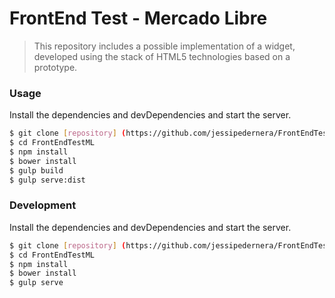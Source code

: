 # FrontEnd Test - Mercado Libre

> This repository includes a possible implementation of a widget, developed
> using the stack of HTML5 technologies based on a prototype.


### Usage

Install the dependencies and devDependencies and start the server.
```sh
$ git clone [repository] (https://github.com/jessipedernera/FrontEndTestML.git)
$ cd FrontEndTestML
$ npm install
$ bower install
$ gulp build
$ gulp serve:dist
```

### Development

Install the dependencies and devDependencies and start the server.
```sh
$ git clone [repository] (https://github.com/jessipedernera/FrontEndTestML.git)
$ cd FrontEndTestML
$ npm install
$ bower install
$ gulp serve
```
